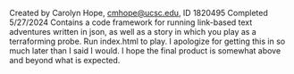 Created by Carolyn Hope, cmhope@ucsc.edu, ID 1820495
Completed 5/27/2024
Contains a code framework for running link-based text adventures written in json, as well as a story in which you play as a terraforming probe.
Run index.html to play.
I apologize for getting this in so much later than I said I would. I hope the final product is somewhat above and beyond what is expected.

